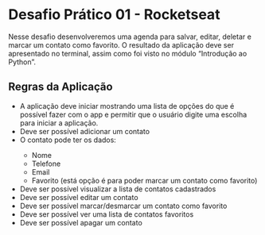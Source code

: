 <h1>Desafio Prático 01 - Rocketseat </h1>

<p>
 Nesse desafio desenvolveremos uma agenda para salvar, editar, deletar e marcar um contato como favorito. O resultado da aplicação deve ser apresentado no terminal, assim como foi visto no módulo “Introdução ao Python”. 
</p>

<h2>Regras da Aplicação</h2>


<ul>
  <li>A aplicação deve iniciar mostrando uma lista de opções do que é possível fazer com o app e permitir que o usuário digite uma escolha para iniciar a aplicação.</li>
  <li>Deve ser possível adicionar um contato</li>
  <li>O contato pode ter os dados:</li>
    <ul>
      <li>Nome</li>    
      <li>Telefone</li>    
      <li>Email</li>    
      <li>Favorito (está opção é para poder marcar um contato como favorito)</li>    
    </ul>
  <li>Deve ser possível visualizar a lista de contatos cadastrados</li>
  <li>Deve ser possível editar um contato</li>
  <li>Deve ser possível marcar/desmarcar um contato como favorito</li>
  <li>Deve ser possível ver uma lista de contatos favoritos</li>
  <li>Deve ser possível apagar um contato</li>
</ul>

